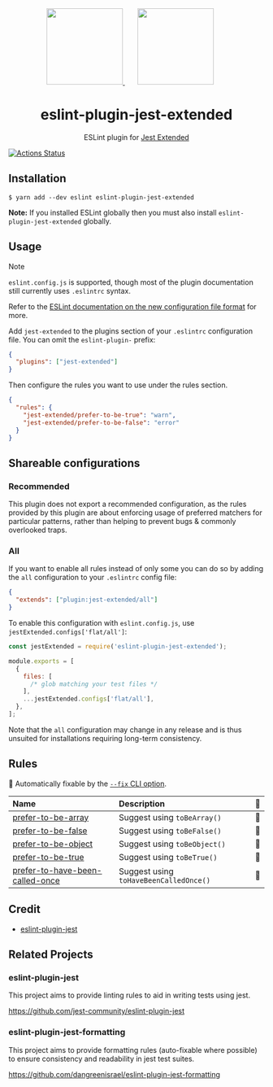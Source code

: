 <div align="center">
  <a href="https://eslint.org/">
    <img height="150" src="https://eslint.org/assets/images/logo/eslint-logo-color.svg">
  </a>
  <a href="https://jestjs.io/">
    <img width="150" height="150" vspace="" hspace="25" src="https://jestjs.io/img/jest.png">
  </a>
  <h1>eslint-plugin-jest-extended</h1>
  <p>ESLint plugin for <a href="https://github.com/jest-community/jest-extended">Jest Extended</a></p>
</div>

[![Actions Status](https://github.com/jest-community/eslint-plugin-jest-extended/workflows/Unit%20tests%20%26%20Release/badge.svg?branch=main)](https://github.com/jest-community/eslint-plugin-jest-extended/actions)

## Installation

```
$ yarn add --dev eslint eslint-plugin-jest-extended
```

**Note:** If you installed ESLint globally then you must also install
`eslint-plugin-jest-extended` globally.

## Usage

> [!NOTE]
>
> `eslint.config.js` is supported, though most of the plugin documentation still
> currently uses `.eslintrc` syntax.
>
> Refer to the
> [ESLint documentation on the new configuration file format](https://eslint.org/docs/latest/use/configure/configuration-files-new)
> for more.

Add `jest-extended` to the plugins section of your `.eslintrc` configuration
file. You can omit the `eslint-plugin-` prefix:

```json
{
  "plugins": ["jest-extended"]
}
```

Then configure the rules you want to use under the rules section.

```json
{
  "rules": {
    "jest-extended/prefer-to-be-true": "warn",
    "jest-extended/prefer-to-be-false": "error"
  }
}
```

## Shareable configurations

### Recommended

This plugin does not export a recommended configuration, as the rules provided
by this plugin are about enforcing usage of preferred matchers for particular
patterns, rather than helping to prevent bugs & commonly overlooked traps.

### All

If you want to enable all rules instead of only some you can do so by adding the
`all` configuration to your `.eslintrc` config file:

```json
{
  "extends": ["plugin:jest-extended/all"]
}
```

To enable this configuration with `eslint.config.js`, use
`jestExtended.configs['flat/all']`:

```js
const jestExtended = require('eslint-plugin-jest-extended');

module.exports = [
  {
    files: [
      /* glob matching your test files */
    ],
    ...jestExtended.configs['flat/all'],
  },
];
```

Note that the `all` configuration may change in any release and is thus unsuited
for installations requiring long-term consistency.

## Rules

<!-- begin auto-generated rules list -->

🔧 Automatically fixable by the
[`--fix` CLI option](https://eslint.org/docs/user-guide/command-line-interface#--fix).

| Name                                                                             | Description                            | 🔧  |
| :------------------------------------------------------------------------------- | :------------------------------------- | :-- |
| [prefer-to-be-array](docs/rules/prefer-to-be-array.md)                           | Suggest using `toBeArray()`            | 🔧  |
| [prefer-to-be-false](docs/rules/prefer-to-be-false.md)                           | Suggest using `toBeFalse()`            | 🔧  |
| [prefer-to-be-object](docs/rules/prefer-to-be-object.md)                         | Suggest using `toBeObject()`           | 🔧  |
| [prefer-to-be-true](docs/rules/prefer-to-be-true.md)                             | Suggest using `toBeTrue()`             | 🔧  |
| [prefer-to-have-been-called-once](docs/rules/prefer-to-have-been-called-once.md) | Suggest using `toHaveBeenCalledOnce()` | 🔧  |

<!-- end auto-generated rules list -->

## Credit

- [eslint-plugin-jest](https://github.com/jest-community/eslint-plugin-jest)

## Related Projects

### eslint-plugin-jest

This project aims to provide linting rules to aid in writing tests using jest.

https://github.com/jest-community/eslint-plugin-jest

### eslint-plugin-jest-formatting

This project aims to provide formatting rules (auto-fixable where possible) to
ensure consistency and readability in jest test suites.

https://github.com/dangreenisrael/eslint-plugin-jest-formatting

[fixable]: https://img.shields.io/badge/-fixable-green.svg
